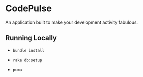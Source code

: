 # CodePulse

An application built to make your development activity fabulous.

## Running Locally

* `bundle install`

* `rake db:setup`

* `puma`
